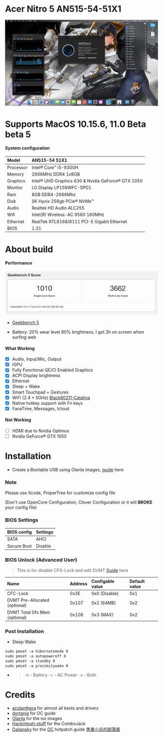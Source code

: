 # Acer Nitro 5 AN515-54-51X1

![](/Images/BigSur-Info.png)

# Supports MacOS 10.15.6, 11.0 Beta beta 5



#### System configuration

| Model     | AN515-54 51X1                                      |
| :-------- | :------------------------------------------------- |
| Processor | Intel® Core™ i5-9300H                              |
| Memory    | 2666MHz DDR4 1x8GB                                 |
| Graphics  | Intel® UHD Graphics 630 & Nvidia GeForce® GTX 1050 |
| Monitor   | LG Display LP156WFC-SPD1                           |
| Ram       | 8GB DDR4-2666Mhz                                   |
| Disk      | SK Hynix 256gb PCIe® NVMe™                         |
| Audio     | Realtek HD Audio ALC255                            |
| Wifi      | Intel(R) Wireless-AC 9560 160MHz                   |
| Ethernet  | RealTek RTL8168/8111 PCI-E Gigabit Ethernet        |
| BIOS      | 1.31                                               |


# About build

#### Performance

<p align="center">
  <img src="Images/geekbench5.png">
</p>

- [Geekbench 5](https://browser.geekbench.com/v5/cpu/3285570)

- Battery: 20% wear level 80% brightness, I got 2h on screen when surfing web

#### What Working

- [x] Audio, Input/Mic, Output
- [x] iGPU
- [x] Fully Functional QE/CI Enabled Graphics
- [x] ACPI Display brightness
- [x] Ethernet
- [x] Sleep + Wake
- [x] Smart Touchpad + Gestures
- [x] WiFi (2.4 + 5GHz) [Black80211-Catalina](https://github.com/usr-sse2/Black80211-Catalina)
- [x] Native hotkey support with Fn keys
- [x] FaceTime, Messages, Icloud

#### Not Working

- [ ] HDMI due to Nvidia Optimus
- [ ] Nvidia GeForce® GTX 1050

# Installation

- Create a Bootable USB using Olarila images, [guide](https://www.olarila.com/topic/5794-hackintosh-guide-install-macos-with-vanilla-olarila-image-step-by-step-install-and-post-install-windows-linux-or-mac/) here

### Note
Please use Xcode, ProperTree for customize config file

(Don't use OpenCore Configuration, Clover Configuration or it will **BROKE** your config file)

### BIOS Settings

| BIOS config | Settings |
| :---------- | :------- |
| SATA        | AHCI     |
| Secure Boot | Disable  |

### BIOS Unlock (Advanced User)

> This is for disable CFG-Lock and edit DVMT [Guide](https://github.com/Hoang63X/AN515-54-51X1-Hackintosh/blob/master/BIOS/README.md) here

| Name                          | Address  | Configable value | Default value |
| :---------------------------- | :------- | :--------------- | :------------ |
| CFC-Lock                      | 0x3E     | 0x0 (Disable)    | 0x1           |
| DVMT Pre-Allocated (optional) | 0x107    | 0x2 (64MB)       | 0x2           |
| DVMT Total Gfx Mem (optional) | 0x108    | 0x3 (MAX)        | 0x2           |

### Post Installation
- Sleep Wake

```shell
sudo pmset -a hibernatemode 0
sudo pmset -a autopoweroff 0
sudo pmset -a standby 0
sudo pmset -a proximitywake 0
```
- > `-b` - Battery `-c` - AC Power `-a` - Both

# Credits

- [acidanthera](https://github.com/acidanthera) for almost all kexts and drivers
- [dortania](https://dortania.github.io/OpenCore-Install-Guide/) for OC guide
- [Olarila](https://www.olarila.com) for the iso images
- [Hackintosh-stuff](https://github.com/hackintosh-stuff/ComboJack) for the ComboJack
- [Daliansky](https://github.com/daliansky/) for the [OC](https://github.com/daliansky/OC-little/) hotpatch guide [黑果小兵的部落阁](https://blog.daliansky.net/)
